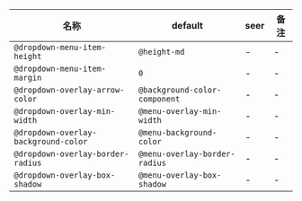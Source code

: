 | 名称 | default | seer | 备注 |
| --- | --- | --- | --- |
| `@dropdown-menu-item-height` | `@height-md` | - | - |
| `@dropdown-menu-item-margin` | `0` | - | - |
| `@dropdown-overlay-arrow-color` | `@background-color-component` | - | - |
| `@dropdown-overlay-min-width` | `@menu-overlay-min-width` | - | - |
| `@dropdown-overlay-background-color` | `@menu-background-color` | - | - |
| `@dropdown-overlay-border-radius` | `@menu-overlay-border-radius` | - | - |
| `@dropdown-overlay-box-shadow` | `@menu-overlay-box-shadow` | - | - |
